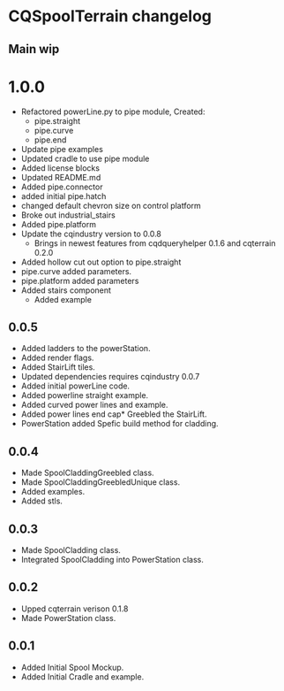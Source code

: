 # CQSpoolTerrain changelog

## Main wip
# 1.0.0
* Refactored powerLine.py to pipe module, Created:
  * pipe.straight
  * pipe.curve
  * pipe.end
* Update pipe examples
* Updated cradle to use pipe module
* Added license blocks
* Updated README.md
* Added pipe.connector
* added initial pipe.hatch
* changed default chevron size on control platform
* Broke out industrial_stairs
* Added pipe.platform
* Update the cqindustry version to 0.0.8
  * Brings in newest features from cqdqueryhelper 0.1.6 and cqterrain 0.2.0
* Added hollow cut out option to pipe.straight
* pipe.curve added parameters.
* pipe.platform added parameters
* Added stairs component
  * Added example

## 0.0.5
* Added ladders to the powerStation.
* Added render flags.
* Added StairLift tiles.
* Updated dependencies requires cqindustry 0.0.7
* Added initial powerLine code. 
* Added powerline straight example.
* Added curved power lines and example.
* Added power lines end cap* Greebled the StairLift.
* PowerStation added Spefic build method for cladding.

## 0.0.4
* Made SpoolCladdingGreebled class.
* Made SpoolCladdingGreebledUnique class.
* Added examples.
* Added stls.

## 0.0.3
* Made SpoolCladding class.
* Integrated SpoolCladding into PowerStation class.

## 0.0.2
* Upped cqterrain verison 0.1.8
* Made PowerStation class.

## 0.0.1
* Added Initial Spool Mockup.
* Added Initial Cradle and example.
